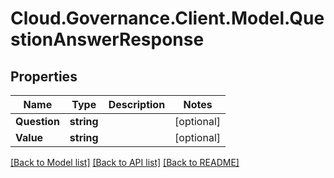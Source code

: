 # Cloud.Governance.Client.Model.QuestionAnswerResponse
## Properties

Name | Type | Description | Notes
------------ | ------------- | ------------- | -------------
**Question** | **string** |  | [optional] 
**Value** | **string** |  | [optional] 

[[Back to Model list]](../README.md#documentation-for-models) [[Back to API list]](../README.md#documentation-for-api-endpoints) [[Back to README]](../README.md)


